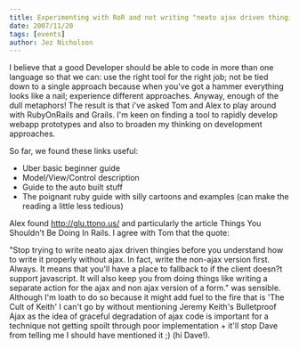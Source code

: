 ```yaml
---
title: Experimenting with RoR and not writing "neato ajax driven thingies" too soon
date: 2007/11/20
tags: [events]
author: Jez Nicholson
---
```

I believe that a good Developer should be able to code in more than one language so that we can: use the right tool for the right job; not be tied down to a single approach because when you've got a hammer everything looks like a nail; experience different approaches. Anyway, enough of the dull metaphors! The result is that i've asked Tom and Alex to play around with RubyOnRails and Grails. I'm keen on finding a tool to rapidly develop webapp prototypes and also to broaden my thinking on development approaches.

So far, we found these links useful:

* Uber basic beginner guide
* Model/View/Control description
* Guide to the auto built stuff
* The poignant ruby guide with silly cartoons and examples (can make the reading a little less tedious)

Alex found http://glu.ttono.us/ and particularly the article Things You Shouldn't Be Doing In Rails. I agree with Tom that the quote:

"Stop trying to write neato ajax driven thingies before you understand how to write it properly without ajax. In fact, write the non-ajax version first. Always. It means that you'll have a place to fallback to if the client doesn?t support javascript. It will also keep you from doing things like writing a separate action for the ajax and non ajax version of a form."
was sensible. Although I'm loath to do so because it might add fuel to the fire that is 'The Cult of Keith' I can't go by without mentioning Jeremy Keith's Bulletproof Ajax as the idea of graceful degradation of ajax code is important for a technique not getting spoilt through poor implementation + it'll stop Dave from telling me I should have mentioned it ;) (hi Dave!).